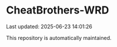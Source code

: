 # CheatBrothers-WRD

Last updated: 2025-06-23 14:01:26

This repository is automatically maintained.

